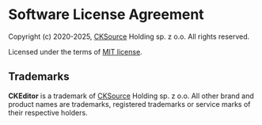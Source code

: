 Software License Agreement
==========================

Copyright (c) 2020-2025, [CKSource](http://cksource.com) Holding sp. z o.o. All rights reserved.

Licensed under the terms of [MIT license](https://opensource.org/licenses/MIT).

Trademarks
----------

**CKEditor** is a trademark of [CKSource](http://cksource.com) Holding sp. z o.o. All other brand and product names are trademarks, registered trademarks or service marks of their respective holders.
